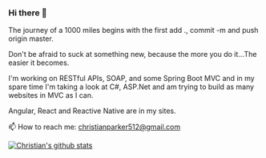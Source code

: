 ### Hi there 👋
The journey of a 1000 miles begins with the first add ., commit -m and push origin master.

Don't be afraid to suck at something new, because the more you do it...The easier it becomes. 

I'm working on RESTful APIs, SOAP, and some Spring Boot MVC and in my spare time 
I'm taking a look at C#, ASP.Net and am trying to build as many websites in MVC as I can.<br>


Angular, React and Reactive Native are in my sites. <br>

📫 How to reach me: christianparker512@gmail.com<br>

[![Christian's github stats](https://github-readme-stats.vercel.app/api?username=christianparker512)](https://github.com/anuraghazra/github-readme-stats)

